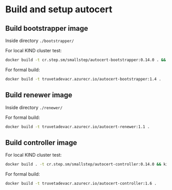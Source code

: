 # Build and setup autocert

## Build bootstrapper image

Inside directory `./bootstrapper/`

For local KIND cluster test:

```bash
docker build -t cr.step.sm/smallstep/autocert-bootstrapper:0.14.0 . && kind load docker-image cr.step.sm/smallstep/autocert-bootstrapper:0.14.0
```

For formal build:

```bash
docker build -t truvetadevacr.azurecr.io/autocert-bootstrapper:1.4 .
```

## Build renewer image

Inside directory `./renewer/`

For formal build:

```bash
docker build -t truvetadevacr.azurecr.io/autocert-renewer:1.1 .
```

## Build controller image

For local KIND cluster test:

```bash
docker build . -t cr.step.sm/smallstep/autocert-controller:0.14.0 && kind load docker-image cr.step.sm/smallstep/autocert-controller:0.14.0
```

For formal build:

```bash
docker build -t truvetadevacr.azurecr.io/autocert-controller:1.6 .
```
